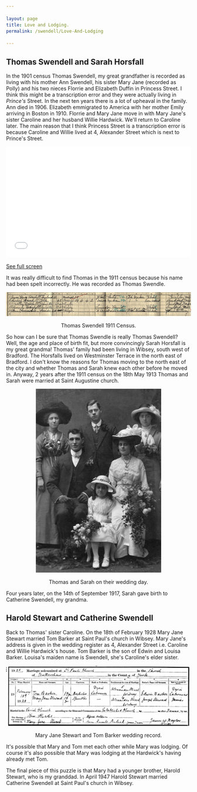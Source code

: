 ```yaml
---

layout: page
title: Love and Lodging.
permalink: /swendell/Love-And-Lodging

---
```


## Thomas Swendell and Sarah Horsfall

In the 1901 census Thomas Swendell, my great grandfather is recorded as living with his mother Ann Swendell, his sister Mary Jane (recorded as Polly) and his two nieces Florrie and Elizabeth Duffin in Princess Street. I think this might be a transcription error and they were actually living in *Prince's* Street. In the next ten years there is a lot of upheaval in the family. Ann died in 1906. Elizabeth emmigrated to America with her mother Emily arriving in Boston in 1910. Florrie and Mary Jane move in with Mary Jane's sister Caroline and her husband Willie Hardwick. We'll return to Caroline later. The main reason that I think Princess Street is a transcription error is because Caroline and Willie lived at 4, Alexander Street which is next to Prince's Street.

<iframe width="100%" height="300px" frameborder="0" allowfullscreen src="//umap.openstreetmap.fr/en/map/swendells_495953?scaleControl=false&miniMap=false&scrollWheelZoom=false&zoomControl=true&allowEdit=false&moreControl=false&searchControl=null&tilelayersControl=null&embedControl=null&datalayersControl=null&onLoadPanel=undefined&captionBar=false#18/53.76398/-1.77704"></iframe><p><a href="//umap.openstreetmap.fr/en/map/swendells_495953">See full screen</a></p>

It was really difficult to find Thomas in the 1911 census because his name had been spelt incorrectly. He was recorded as Thomas Swendle.

<p align="center">
<img src="/images/TS1911Census.jpg" alt="1911 Census. Thomas is lodging with the Horsfalls">
</p>
<p align="center">
Thomas Swendell 1911 Census.
</p>

So how can I be sure that Thomas Swendle is really Thomas Swendell? Well, the age and place of birth fit, but more convincingly Sarah Horsfall is my great grandma! Thomas' family had been living in Wibsey, south west of Bradford. The Horsfalls lived on Westminster Terrace in the north east of Bradford. I don't know the reasons for Thomas moving to the north east of the city and whether Thomas and Sarah knew each other before he moved in. Anyway, 2 years after the 1911 census on the 18th May 1913 Thomas and Sarah were married at Saint Augustine church.

<p align="center">
<img src="/images/TSandSHWedding.jpg" height="500" alt="Thomas Swendell and Sarah Horsfall marriage. 10th May 1913.">
</p>
<p align="center">
Thomas and Sarah on their wedding day.
</p>

Four years later, on the 14th of September 1917, Sarah gave birth to Catherine Swendell, my grandma.

## Harold Stewart and Catherine Swendell

Back to Thomas' sister Caroline. On the 18th of February 1928 Mary Jane Stewart married Tom Barker at Saint Paul's church in Wibsey. Mary Jane's address is given in the wedding register as 4, Alexander Street i.e. Caroline and Willie Hardwick's house. Tom Barker is the son of Edwin and Louisa Barker. Louisa's maiden name is Swendell, she's Caroline's elder sister.

<p align="center">
<img src="/images/MJSAndTBWedding.png" alt="Mary Jane Stewart and Tom Barker marriage. 18th February 1928.">
</p>
<p align="center">
Mary Jane Stewart and Tom Barker wedding record.
</p>

It's possible that Mary and Tom met each other while Mary was lodging. Of course it's also possible that Mary was lodging at the Hardwick's having already met Tom.

The final piece of this puzzle is that Mary had a younger brother, Harold Stewart, who is my granddad. In April 1947 Harold Stewart married Catherine Swendell at Saint Paul's church in Wibsey.
